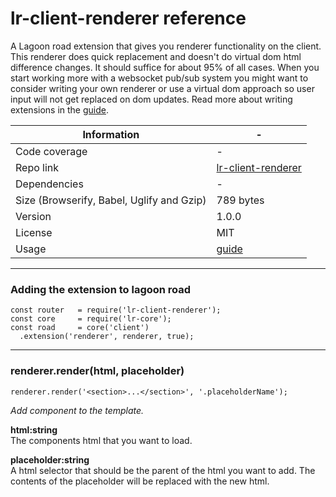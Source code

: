 # lr-client-renderer reference

A Lagoon road extension that gives you renderer functionality on the client. This renderer does quick replacement and doesn't do virtual dom html difference changes. It should suffice for about 95% of all cases. When you start working more with a websocket pub/sub system you might want to consider writing your own renderer or use a virtual dom approach so user input will not get replaced on dom updates. Read more about writing extensions in the [guide](https://lagoonroad.com/guide).

| Information | - |
| ----------- | - |
| Code coverage | - |
| Repo link | [lr-client-renderer](https://github.com/lagoon-road/lr-client-renderer) |
| Dependencies | - |
| Size (Browserify, Babel, Uglify and Gzip)| 789 bytes |
| Version | 1.0.0 |
| License | MIT |
| Usage | [guide](https://lagoonroad.com/guide) |

---

### Adding the extension to lagoon road

```
const router   = require('lr-client-renderer');
const core     = require('lr-core');
const road     = core('client')
  .extension('renderer', renderer, true);
```

---

### renderer.render(html, placeholder)
```
renderer.render('<section>...</section>', '.placeholderName');
```

_Add component to the template._

**html:string**  
The components html that you want to load.

**placeholder:string**  
A html selector that should be the parent of the html you want to add. The contents of the placeholder will be replaced with the new html.
